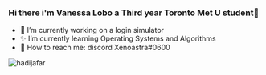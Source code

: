 ### Hi there i'm Vanessa Lobo a Third year Toronto Met U student👋

- 🌸 I’m currently working on a login simulator
- ✨ I’m currently learning Operating Systems and Algorithms
- 💌 How to reach me: discord Xenoastra#0600 

<img align="left" src="https://github-readme-stats.vercel.app/api/top-langs?username=xenoastra&show_icons=true&locale=en&layout=compact&theme=dark" alt="hadijafar" />
